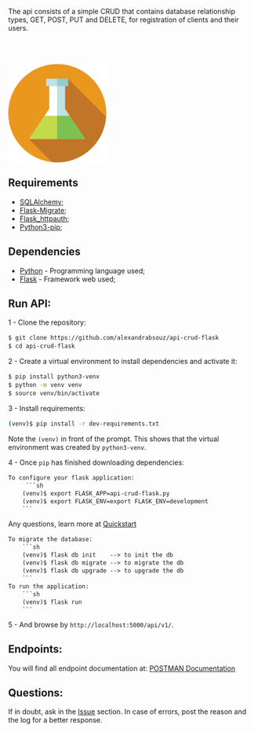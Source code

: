 
The api consists of a simple CRUD that contains database relationship types, GET, POST, PUT and DELETE, for registration of clients and their users.
<br><br><br><br>

<img src="https://github.com/alexandrabsouz/api-crud-flask/blob/main/img/flask_frasco.png" min-width="200px" max-width="300px" width="200px" align="center" alt="frasco img">


## Requirements

* [SQLAlchemy](https://docs.sqlalchemy.org/en/14/);
* [Flask-Migrate](https://flask-migrate.readthedocs.io/en/latest/);
* [Flask_httpauth](https://flask-httpauth.readthedocs.io/en/latest/);
* [Python3-pip](https://pypi.org/project/pip/);


## Dependencies

* [Python](https://www.python.org/downloads/release/python-397/) - Programming language used;
* [Flask](https://flask.palletsprojects.com/en/2.0.x/) - Framework web used;



## Run API:

1 - Clone the repository:

```sh
$ git clone https://github.com/alexandrabsouz/api-crud-flask
$ cd api-crud-flask
```

2 - Create a virtual environment to install dependencies and activate it:

```sh
$ pip install python3-venv 
$ python -m venv venv 
$ source venv/bin/activate
```

3 - Install requirements:

```sh
(venv)$ pip install -r dev-requirements.txt
```
Note the `(venv)` in front of the prompt. This shows that the virtual environment was created by `python3-venv`.

4 - Once `pip` has finished downloading dependencies:

    To configure your flask application:
         ```sh
        (venv)$ export FLASK_APP=api-crud-flask.py
        (venv)$ export FLASK_ENV=export FLASK_ENV=development
        ```
   Any questions, learn more at [Quickstart](https://flask.palletsprojects.com/en/2.0.x/quickstart/)

    To migrate the database:
        ```sh
        (venv)$ flask db init    --> to init the db
        (venv)$ flask db migrate --> to migrate the db
        (venv)$ flask db upgrade --> to upgrade the db
        ```
    To run the application:
        ```sh
        (venv)$ flask run
        ```
5 - And browse by `http://localhost:5000/api/v1/`.


## Endpoints:

You will find all endpoint documentation at: [POSTMAN Documentation](https://documenter.getpostman.com/view/14862182/UUy3A7Re)


## Questions:

If in doubt, ask in the [Issue](https://github.com/alexandrabsouz/api-crud-flask/issues) section. In case of errors, post the reason and the log for a better response.


